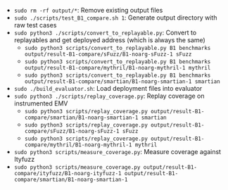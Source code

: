 - `sudo rm -rf output/*`: Remove existing output files
- `sudo ./scripts/test_B1_compare.sh 1`: Generate output directory with raw test cases
- `sudo python3 ./scripts/convert_to_replayable.py`: Convert to replayables and get deployed address (which is always the same)
  - `sudo python3 scripts/convert_to_replayable.py B1 benchmarks output/result-B1-compare/sFuzz/B1-noarg-sFuzz-1 sFuzz`
  - `sudo python3 scripts/convert_to_replayable.py B1 benchmarks output/result-B1-compare/mythril/B1-noarg-mythril-1 mythril`
  - `sudo python3 scripts/convert_to_replayable.py B1 benchmarks output/result-B1-compare/smartian/B1-noarg-smartian-1 smartian`
- `sudo ./build_evaluator.sh`: Load deployment files into evaluator
- `sudo python3 ./scripts/replay_coverage.py`: Replay coverage on instrumented EMV
  - `sudo python3 scripts/replay_coverage.py output/result-B1-compare/smartian/B1-noarg-smartian-1 smartian`
  - `sudo python3 scripts/replay_coverage.py output/result-B1-compare/sFuzz/B1-noarg-sFuzz-1 sFuzz`
  - `sudo python3 scripts/replay_coverage.py output/result-B1-compare/mythril/B1-noarg-mythril-1 mythril`
-  `sudo python3 scripts/measure_coverage.py`: Measure coverage against Ityfuzz
  - `sudo python3 scripts/measure_coverage.py output/result-B1-compare/ityfuzz/B1-noarg-ityfuzz-1 output/result-B1-compare/smartian/B1-noarg-smartian-1`